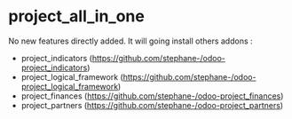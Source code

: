 project_all_in_one
==================

No new features directly added.
It will going install others addons :
* project_indicators (https://github.com/stephane-/odoo-project_indicators)
* project_logical_framework (https://github.com/stephane-/odoo-project_logical_framework)
* project_finances (https://github.com/stephane-/odoo-project_finances)
* project_partners (https://github.com/stephane-/odoo-project_partners)
